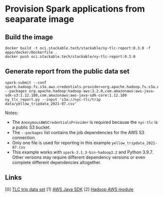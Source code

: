 # Provision Spark applications from seaparate image

## Build the image

    docker build -t oci.stackable.tech/stackable/ny-tlc-report:0.3.0 -f apps/docker/Dockerfile .
    docker push oci.stackable.tech/stackable/ny-tlc-report:0.3.0

## Generate report from the public data set

    spark-submit --conf spark.hadoop.fs.s3a.aws.credentials.provider=org.apache.hadoop.fs.s3a.AnonymousAWSCredentialsProvider --packages org.apache.hadoop:hadoop-aws:3.2.0,com.amazonaws:aws-java-sdk-s3:1.12.180,com.amazonaws:aws-java-sdk-core:1.12.180 ny_tlc_report.py --input 's3a://nyc-tlc/trip data/yellow_tripdata_2021-07.csv'

Notes:

* The `AnonymousAWSCredentialsProvider` is required because the `nyc-tlc` is a public S3 bucket.
* The `--packages` list contains the job dependencies for the AWS S3 connection.
* Only one file is used for reporting in this example `yellow_tripdata_2021-07.csv`
* This example works with `spark-3.1.3-bin-hadoop3.2` and Python 3.9.7. Other versions may require different dependency versions or even complete different dependencies altogether.

## Links

[0] [TLC trip data set](https://www1.nyc.gov/site/tlc/about/tlc-trip-record-data.page)
[1] [AWS Java SDK](https://github.com/aws/aws-sdk-java)
[2] [Hadoop AWS module](https://hadoop.apache.org/docs/current/hadoop-aws/tools/hadoop-aws/index.html)
